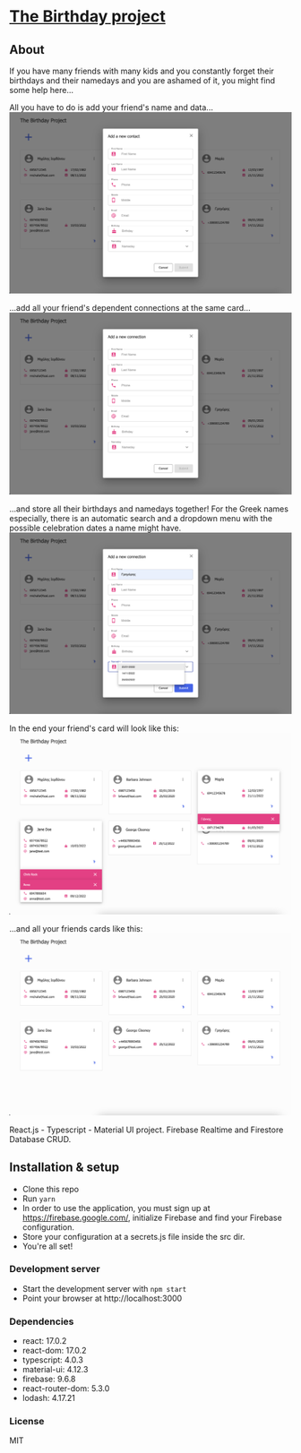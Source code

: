 # [The Birthday project](https://github.com/Va5s0/the-birthday-project.git)

## About

If you have many friends with many kids and you constantly forget their birthdays and their namedays and you are ashamed of it, you might find some help here...

All you have to do is add your friend's name and data...
![alt text](screenshots/AddFriendCard.png "Add a new friend card")

...add all your friend's dependent connections at the same card...
![alt text](screenshots/AddFriendConnectionsCard.png "Add a new friend's connection card")

...and store all their birthdays and namedays together! For the Greek names especially, there is an automatic search and a dropdown menu with the possible celebration dates a name might have.
![alt text](screenshots/AutomaticFriendNamedaySearch.png "Automatic friend nameday search")

In the end your friend's card will look like this:
![alt text](screenshots/FriendConnectionsCard.png "Friend & connections card")

...and all your friends cards like this:
![alt text](screenshots/GeneralLayout.png "General Layout")

React.js - Typescript - Material UI project. Firebase Realtime and Firestore Database CRUD.

## Installation & setup

- Clone this repo
- Run `yarn`
- In order to use the application, you must sign up at https://firebase.google.com/, initialize Firebase and find your Firebase configuration.
- Store your configuration at a secrets.js file inside the src dir.
- You're all set!

### Development server

- Start the development server with `npm start`
- Point your browser at http://localhost:3000

### Dependencies

- react: 17.0.2
- react-dom: 17.0.2
- typescript: 4.0.3
- material-ui: 4.12.3
- firebase: 9.6.8
- react-router-dom: 5.3.0
- lodash: 4.17.21

### License

MIT
